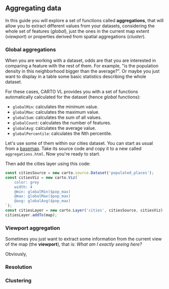 ## Aggregating data

In this guide you will explore a set of functions called **aggregations**, that will allow you to extract different values from your datasets, considering the whole set of features (*global*), just the ones in the current map extent (*viewport*) or properties derived from spatial aggregations (*cluster*).


### Global aggregations
When you are working with a dataset, odds are that you are interested in comparing a feature with the rest of them. For example, "is the population density in this neighborhood bigger than the average?". Or maybe you just want to display in a table some basic statistics describing the whole dataset.

For these cases, CARTO VL provides you with a set of functions automatically calculated for the dataset (hence *global* functions):
- `globalMin`: calculates the minimum value.
- `globalMax`: calculates the maximum value.
- `globalSum`: calculates the sum of all values.
- `globalCount`: calculates the number of features.
- `globalAvg`: calculates the average value.
- `globalPercentile`: calculates the Nth percentile.

Let's use some of them within our cities dataset. You can start as usual from a [basemap](/developers/carto-vl/examples/maps/guides/getting-started/step-1.html). Take its source code and copy it to a new called `aggregations.html`. Now you're ready to start.

Then add the cities layer using this code:
```js
const citiesSource = new carto.source.Dataset('populated_places');
const citiesViz = new carto.Viz(`
    color: grey
    width: 4
    @min: globalMin($pop_max)
    @max: globalMax($pop_max)
    @avg: globalAvg($pop_max)
`);
const citiesLayer = new carto.Layer('cities', citiesSource, citiesViz);
citiesLayer.addTo(map);
```



### Viewport aggregation
Sometimes you just want to extract some information from the current view of the map (the **viewport**), that is: *What am I exactly seeing here?*

Obviously,

### Resolution

### Clustering

